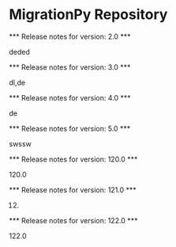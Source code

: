 # MigrationPy Repository

*** Release notes for version: 2.0 ***

deded

*** Release notes for version: 3.0 ***

dl,de

*** Release notes for version: 4.0 ***

de

*** Release notes for version: 5.0 ***

swssw

*** Release notes for version: 120.0 ***

120.0

*** Release notes for version: 121.0 ***

12.

*** Release notes for version: 122.0 ***

122.0